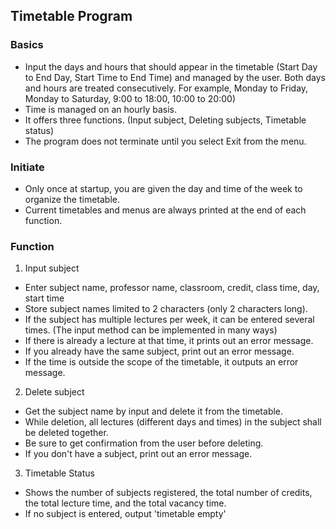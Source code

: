 ## Timetable Program
### Basics
- Input the days and hours that should appear in the timetable (Start Day to End Day, Start Time to End Time) and managed by the user. Both days and hours are treated consecutively. For example, Monday to Friday, Monday to Saturday, 9:00 to 18:00, 10:00 to 20:00)
- Time is managed on an hourly basis.
- It offers three functions. (Input subject, Deleting subjects, Timetable status)
- The program does not terminate until you select Exit from the menu.
### Initiate
- Only once at startup, you are given the day and time of the week to organize the timetable.
- Current timetables and menus are always printed at the end of each function.
### Function
1. Input subject
- Enter subject name, professor name, classroom, credit, class time, day, start time
- Store subject names limited to 2 characters (only 2 characters long).
- If the subject has multiple lectures per week, it can be entered several times. (The input method can be implemented in many ways)
- If there is already a lecture at that time, it prints out an error message.
- If you already have the same subject, print out an error message.
- If the time is outside the scope of the timetable, it outputs an error message.
2. Delete subject
- Get the subject name by input and delete it from the timetable.
- While deletion, all lectures (different days and times) in the subject shall be deleted together.
- Be sure to get confirmation from the user before deleting.
- If you don't have a subject, print out an error message.
3. Timetable Status
- Shows the number of subjects registered, the total number of credits, the total lecture time, and the total vacancy time.
- If no subject is entered, output 'timetable empty'
